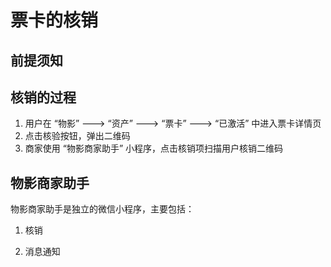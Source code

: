 # 票卡的核销

## 前提须知



## 核销的过程

1. 用户在 “物影” ---&gt; “资产” ---&gt; “票卡” ---&gt; “已激活” 中进入票卡详情页
2. 点击核验按钮，弹出二维码
3. 商家使用 “物影商家助手” 小程序，点击核销项扫描用户核销二维码

## 物影商家助手

物影商家助手是独立的微信小程序，主要包括： 

1. 核销 

2. 消息通知

